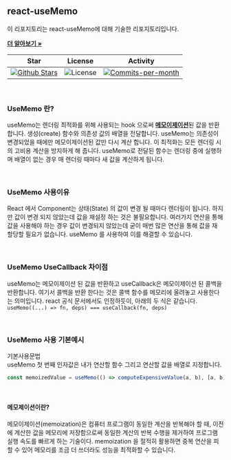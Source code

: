 ## react-useMemo

이 리포지토리는 react-useMemo에 대해 기술한 리포지토리입니다. <br />

<a href="https://github.com/devncore/devncore"><strong>더 알아보기 »</strong></a>
 
| Star | License | Activity |
|:----:|:-------:|:--------:|
| <a href="https://github.com/devncore/docs/stargazers"><img src="https://img.shields.io/github/stars/devncore/docs" alt="Github Stars"></a> | <img src="https://img.shields.io/github/license/devncore/docs" alt="License"> | <a href="https://github.com/devncore/docs/pulse"><img src="https://img.shields.io/github/commit-activity/m/devncore/docs" alt="Commits-per-month"></a> |

<br />

### UseMemo 란?
useMemo는 렌더링 최적화를 위해 사용되는 hook 으로써 [**메모이제이션**](#메모제이션이란)된 값을 반환합니다.
생성(create) 함수와 의존성 값의 배열을 전달합니다. useMemo는 의존성이 변경되었을 때에만 메모이제이션된 값만 다시 계산 합니다. 이 최적화는 모든 렌더링 시의 고비용 계산을 방지하게 해 줍니다.
useMemo로 전달된 함수는 렌더링 중에 실행하며 배열이 없는 경우 매 렌더링 때마다 새 값을 계산하게 됩니다.

<br />

### UseMemo 사용이유
React 에서 Component는 상태(State) 의 값이 변경 될 때마다 렌더링이 됩니다.
하지만 값이 변경 되지 않았는데 값을 재설정 하는 것은 불필요합니다.
여러가지 연산을 통해 값을 사용해야 하는 경우 값이 변경되지 않았는데 굳이 매번 많은 연산을 통해 값을 재 할당할 필요가 없습니다.
useMemo 를 사용하여 이를 해결할 수 있습니다.
 
<br />
 
### UseMemo UseCallback 차이점
useMemo는 메모이제이션 된 값을 반환하고 useCallback은 메모이제이션 된 콜백을 반환합니다. 여기서 콜백을 반환 한다는 것은 콜백 함수를 메모리에 올려놓고 사용한다는 의미입니다.
react 공식 문서에서도 인정하듯이, 아래의 두 식은 같습니다.    
`useMemo((...) => fn, deps) === useCallback(fn, deps)`

<br />

### UseMemo 사용 기본예시
기본사용문법 <br />
useMemo 첫 번째 인자값은 내가 연산할 함수 그리고 연산할 값을 배열로 지정합니다.

```javascript
const memoizedValue = useMemo(() => computeExpensiveValue(a, b), [a, b]);
```

<br />
 
#### 메모제이션이란?
메모이제이션(memoization)은 컴퓨터 프로그램이 동일한 계산을 반복해야 할 때, 이전에 계산한 값을 메모리에 저장함으로써 동일한 계산의 반복 수행을 제거하여 프로그램 실행 속도를 빠르게 하는 기술이다.
memoization 을 절적히 활용하면 중복 연산을 피할 수 있어 메모리를 조금 더 쓰더라도 성능을 최적화할 수 있습니다.




